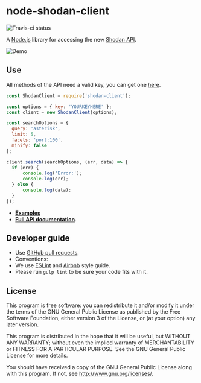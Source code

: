 # node-shodan-client

![Travis-ci status](https://api.travis-ci.org/jesusprubio/node-shodan-client.svg)

A [Node.js](https://nodejs.org) library for accessing the new [Shodan API](https://developer.shodan.io/api).

![Demo](https://raw.githubusercontent.com/jesusprubio/node-shodan-client/master/artifacts/demo.gif)


## Use

All methods of the API need a valid key, you can get one [here](http://www.shodanhq.com/api_doc).

```javascript
const ShodanClient = require('shodan-client');

const options = { key: 'YOURKEYHERE' };
const client = new ShodanClient(options);

const searchOptions = {
  query: 'asterisk',
  limit: 5,
  facets: 'port:100',
  minify: false
};

client.search(searchOptions, (err, data) => {
  if (err) {
      console.log('Error:');
      console.log(err);
  } else {
      console.log(data);
  }
});
```

- [**Examples**](https://github.com/jesusprubio/node-shodan-client/tree/master/example)
- [**Full API documentation**](./doc/api.md).


## Developer guide

- Use [GitHub pull requests](https://help.github.com/articles/using-pull-requests).
- Conventions:
 - We use [ESLint](http://eslint.org/) and [Airbnb](https://github.com/airbnb/javascript) style guide.
 - Please run `gulp lint` to be sure your code fits with it.


## License

This program is free software: you can redistribute it and/or modify
it under the terms of the GNU General Public License as published by
the Free Software Foundation, either version 3 of the License, or
(at your option) any later version.

This program is distributed in the hope that it will be useful,
but WITHOUT ANY WARRANTY; without even the implied warranty of
MERCHANTABILITY or FITNESS FOR A PARTICULAR PURPOSE.  See the
GNU General Public License for more details.

You should have received a copy of the GNU General Public License
along with this program.  If not, see <http://www.gnu.org/licenses/>.
